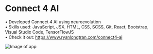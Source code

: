 # Connect 4 AI

• Developed Connect 4 AI using neuroevolution  
• Skills used: JavaScript, JSX, HTML, CSS, SCSS, Git, React, Bootstrap, Visual Studio Code, TensorFlowJS  
• Check it out: https://www.ryanlongtran.com/connect4-ai

![Image of app](https://github.com/ryantran2165/ryantran2165.github.io/blob/source/src/assets/connect4_ai.jpg)
